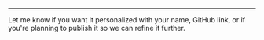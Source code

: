 
---

Let me know if you want it personalized with your name, GitHub link, or if you're planning to publish it so we can refine it further.
